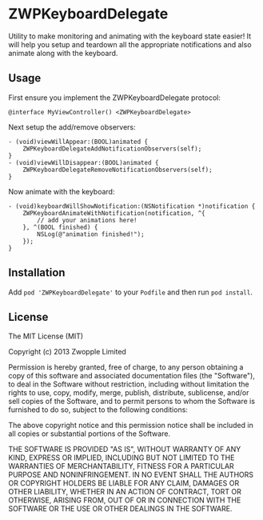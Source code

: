 # ZWPKeyboardDelegate

Utility to make monitoring and animating with the keyboard state easier! It will help you setup and teardown all the appropriate notifications and also animate along with the keyboard.

## Usage

First ensure you implement the ZWPKeyboardDelegate protocol:

```objc
@interface MyViewController() <ZWPKeyboardDelegate>
```

Next setup the add/remove observers:

```objc
- (void)viewWillAppear:(BOOL)animated {
    ZWPKeyboardDelegateAddNotificationObservers(self);
}
- (void)viewWillDisappear:(BOOL)animated {
    ZWPKeyboardDelegateRemoveNotificationObservers(self);
}
```

Now animate with the keyboard:

```objc
- (void)keyboardWillShowNotification:(NSNotification *)notification {
    ZWPKeyboardAnimateWithNotification(notification, ^{
        // add your animations here!
    }, ^(BOOL finished) {
        NSLog(@"animation finished!");
    });
}
```

## Installation

Add `pod 'ZWPKeyboardDelegate'` to your `Podfile` and then run `pod install`.

## License

The MIT License (MIT)

Copyright (c) 2013 Zwopple Limited

Permission is hereby granted, free of charge, to any person obtaining a copy of
this software and associated documentation files (the "Software"), to deal in
the Software without restriction, including without limitation the rights to
use, copy, modify, merge, publish, distribute, sublicense, and/or sell copies of
the Software, and to permit persons to whom the Software is furnished to do so,
subject to the following conditions:

The above copyright notice and this permission notice shall be included in all
copies or substantial portions of the Software.

THE SOFTWARE IS PROVIDED "AS IS", WITHOUT WARRANTY OF ANY KIND, EXPRESS OR
IMPLIED, INCLUDING BUT NOT LIMITED TO THE WARRANTIES OF MERCHANTABILITY, FITNESS
FOR A PARTICULAR PURPOSE AND NONINFRINGEMENT. IN NO EVENT SHALL THE AUTHORS OR
COPYRIGHT HOLDERS BE LIABLE FOR ANY CLAIM, DAMAGES OR OTHER LIABILITY, WHETHER
IN AN ACTION OF CONTRACT, TORT OR OTHERWISE, ARISING FROM, OUT OF OR IN
CONNECTION WITH THE SOFTWARE OR THE USE OR OTHER DEALINGS IN THE SOFTWARE.
